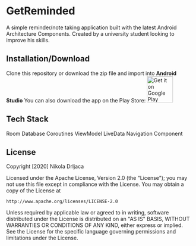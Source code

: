 # GetReminded
A simple reminder/note taking application built with the latest
Android Architecture Components.
Created by a university student looking to improve his skills.

## Installation/Download
Clone this repository or download the zip file and import into **Android Studio**
You can also download the app on the Play Store:
<a href="https://play.google.com/store/apps/details?id=com.nikoladrljaca.getreminded" target="_blank">
<img src="https://play.google.com/intl/en_us/badges/images/generic/en-play-badge.png" alt="Get it on Google Play" height="70"/></a>

## Tech Stack
Room Database
Coroutines
ViewModel
LiveData
Navigation Component


## License
Copyright [2020] Nikola Drljaca

Licensed under the Apache License, Version 2.0 (the "License");
you may not use this file except in compliance with the License.
You may obtain a copy of the License at

    http://www.apache.org/licenses/LICENSE-2.0

Unless required by applicable law or agreed to in writing, software
distributed under the License is distributed on an "AS IS" BASIS,
WITHOUT WARRANTIES OR CONDITIONS OF ANY KIND, either express or implied.
See the License for the specific language governing permissions and
limitations under the License.